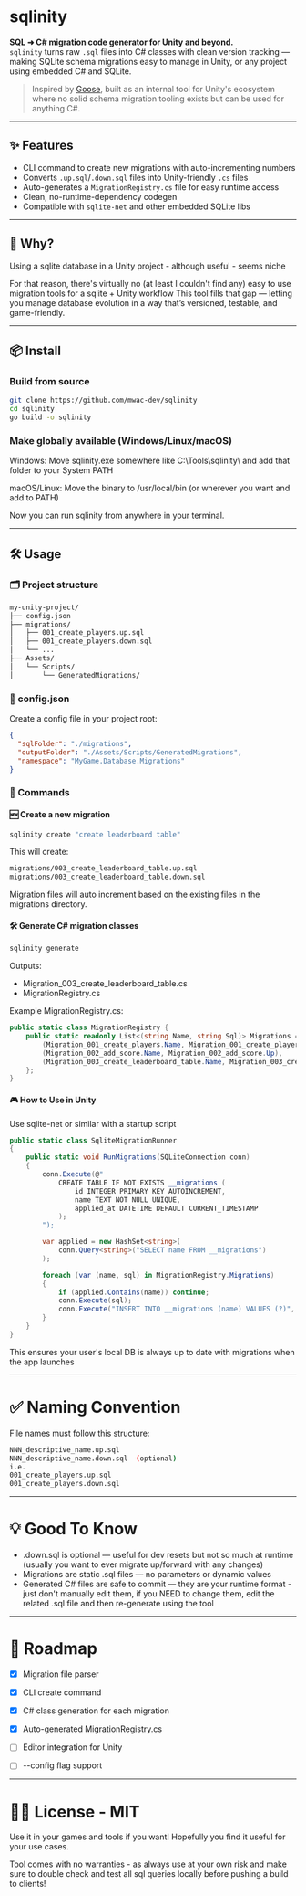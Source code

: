 # sqlinity

**SQL ➜ C# migration code generator for Unity and beyond.**  
`sqlinity` turns raw `.sql` files into C# classes with clean version tracking — making SQLite schema migrations easy to manage in Unity, or any project using embedded C# and SQLite.

> Inspired by [Goose](https://github.com/pressly/goose), built as an internal tool for Unity's ecosystem where no solid schema migration tooling exists but can be used for anything C#.

---

## ✨ Features

- CLI command to create new migrations with auto-incrementing numbers
- Converts `.up.sql`/`.down.sql` files into Unity-friendly `.cs` files
- Auto-generates a `MigrationRegistry.cs` file for easy runtime access
- Clean, no-runtime-dependency codegen
- Compatible with `sqlite-net` and other embedded SQLite libs

---

## 🧠 Why?

Using a sqlite database in a Unity project - although useful - seems niche

For that reason, there's virtually no (at least I couldn't find any) easy to use migration tools for a sqlite + Unity workflow
This tool fills that gap — letting you manage database evolution in a way that’s versioned, testable, and game-friendly.

---

## 📦 Install

### Build from source

```bash
git clone https://github.com/mwac-dev/sqlinity
cd sqlinity
go build -o sqlinity
```

### Make globally available (Windows/Linux/macOS)

Windows: Move sqlinity.exe somewhere like C:\Tools\sqlinity\ and add that folder to your System PATH

macOS/Linux: Move the binary to /usr/local/bin (or wherever you want and add to PATH)

Now you can run sqlinity from anywhere in your terminal.

---

## 🛠️ Usage

### 🗂 Project structure

```bash
my-unity-project/
├── config.json
├── migrations/
│   ├── 001_create_players.up.sql
│   ├── 001_create_players.down.sql
│   └── ...
├── Assets/
│   └── Scripts/
│       └── GeneratedMigrations/
```

### 📄 config.json

Create a config file in your project root:

```json 
{
  "sqlFolder": "./migrations",
  "outputFolder": "./Assets/Scripts/GeneratedMigrations",
  "namespace": "MyGame.Database.Migrations"
}
```

### 🚀 Commands

#### 🆕 Create a new migration

```bash
sqlinity create "create leaderboard table"
```

This will create:
```bash
migrations/003_create_leaderboard_table.up.sql
migrations/003_create_leaderboard_table.down.sql
```
Migration files will auto increment based on the existing files in the migrations directory.

#### 🛠 Generate C# migration classes

```bash
sqlinity generate
```

Outputs:
- Migration_003_create_leaderboard_table.cs
- MigrationRegistry.cs

Example MigrationRegistry.cs:
```csharp
public static class MigrationRegistry {
    public static readonly List<(string Name, string Sql)> Migrations = new() {
        (Migration_001_create_players.Name, Migration_001_create_players.Up),
        (Migration_002_add_score.Name, Migration_002_add_score.Up),
        (Migration_003_create_leaderboard_table.Name, Migration_003_create_leaderboard_table.Up)
    };
}
```

#### 🎮 How to Use in Unity
Use sqlite-net or similar with a startup script

```csharp
public static class SqliteMigrationRunner
{
    public static void RunMigrations(SQLiteConnection conn)
    {
        conn.Execute(@"
            CREATE TABLE IF NOT EXISTS __migrations (
                id INTEGER PRIMARY KEY AUTOINCREMENT,
                name TEXT NOT NULL UNIQUE,
                applied_at DATETIME DEFAULT CURRENT_TIMESTAMP
            );
        ");

        var applied = new HashSet<string>(
            conn.Query<string>("SELECT name FROM __migrations")
        );

        foreach (var (name, sql) in MigrationRegistry.Migrations)
        {
            if (applied.Contains(name)) continue;
            conn.Execute(sql);
            conn.Execute("INSERT INTO __migrations (name) VALUES (?)", name);
        }
    }
}
```
This ensures your user's local DB is always up to date with migrations when the app launches

---

# ✅ Naming Convention

File names must follow this structure:
```bash
NNN_descriptive_name.up.sql
NNN_descriptive_name.down.sql  (optional)
i.e.
001_create_players.up.sql
001_create_players.down.sql
```

---

# 💡 Good To Know

- .down.sql is optional — useful for dev resets but not so much at runtime (usually you want to ever migrate up/forward with any changes)
- Migrations are static .sql files — no parameters or dynamic values
- Generated C# files are safe to commit — they are your runtime format - just don't manually edit them, if you NEED to change them, edit the related .sql file and then re-generate using the tool

---

# 📌 Roadmap
- [x] Migration file parser

- [x] CLI create command

- [x] C# class generation for each migration

- [x] Auto-generated MigrationRegistry.cs

- [ ] Editor integration for Unity 

- [ ] --config flag support

---

# 🧑‍💻 License - MIT  
Use it in your games and tools if you want! Hopefully you find it useful for your use cases.

Tool comes with no warranties - as always use at your own risk and make sure to double check and test all sql queries locally before pushing a build to clients!

